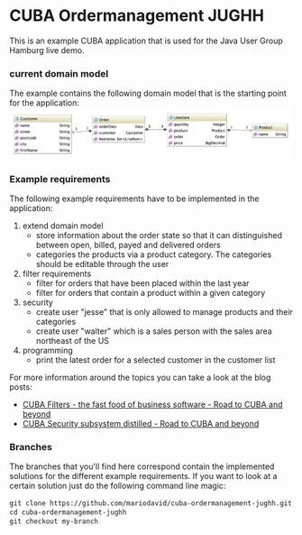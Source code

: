 # CUBA Ordermanagement JUGHH

This is an example CUBA application that is used for the Java User Group Hamburg live demo.


### current domain model

The example contains the following domain model that is the starting point for the application:
![Domain model](docs/domain-model.png)

### Example requirements

The following example requirements have to be implemented in the application:

1. extend domain model
    * store information about the order state so that it can distinguished between open, billed, payed and delivered orders
    * categories the products via a product category. The categories should be editable through the user
2. filter requirements
    * filter for orders that have been placed within the last year
    * filter for orders that contain a product within a given category
3. security
    * create user "jesse" that is only allowed to manage products and their categories
    * create user "walter" which is a sales person with the sales area northeast of the US
4. programming
    * print the latest order for a selected customer in the customer list

For more information around the topics you can take a look at the blog posts:

* [CUBA Filters - the fast food of business software - Road to CUBA and beyond](https://www.road-to-cuba-and-beyond.com/cuba-filters-the-fast-food-of-business-software/)
* [CUBA Security subsystem distilled - Road to CUBA and beyond](https://www.road-to-cuba-and-beyond.com/cuba-security-subsystem-distilled/)

### Branches

The branches that you'll find here correspond contain the implemented solutions for the different example requirements.
If you want to look at a certain solution just do the following command line magic:

````
git clone https://github.com/mariodavid/cuba-ordermanagement-jughh.git
cd cuba-ordermanagement-jughh
git checkout my-branch
````

